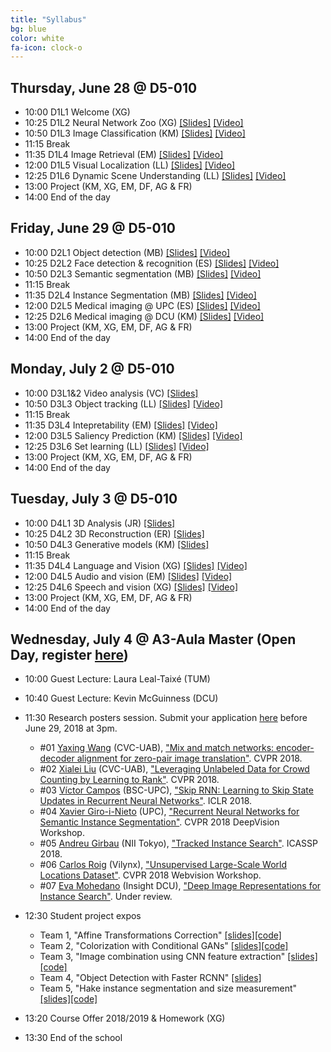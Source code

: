 ```yaml
---
title: "Syllabus"
bg: blue
color: white
fa-icon: clock-o
---
```


## Thursday, June 28 @ D5-010

- 10:00 D1L1 Welcome (XG) 
- 10:25 D1L2 Neural Network Zoo (XG) [[Slides]][D1L2-slides] [[Video]][D1L2-video]
- 10:50 D1L3 Image Classification (KM) [[Slides]][D1L3-slides] [[Video]][D1L3-video]
- 11:15 Break
- 11:35 D1L4 Image Retrieval (EM) [[Slides]][D1L4-slides] [[Video]][D1L4-video]
- 12:00 D1L5 Visual Localization (LL) [[Slides]][D1L5-slides] [[Video]][D1L5-video]
- 12:25 D1L6 Dynamic Scene Understanding (LL) [[Slides]][D1L6-slides] [[Video]][d1l6-video]
- 13:00 Project (KM, XG, EM, DF, AG & FR) 
- 14:00 End of the day

[d1l2-slides]: https://www.slideshare.net/xavigiro/d1l2-the-neural-network-zoo-upc-2018-deep-learning-for-computer-vision
[d1l3-slides]: https://www.slideshare.net/xavigiro/d1l3-image-classification-upc-2018-deep-learning-for-computer-vision
[d1l4-slides]: https://www.slideshare.net/xavigiro/d1l5-contentbased-image-retrieval-upc-2018-deep-learning-for-computer-vision
[d1l5-slides]: https://www.slideshare.net/xavigiro/d1l5-cnn-vs-siftbased-visual-localization-upc-2018-deep-learning-for-computer-vision
[d1l6-slides]: https://www.slideshare.net/xavigiro/d1l6-video-object-segmentation-upc-2018-deep-learning-for-computer-vision

[d1l2-video]: https://youtu.be/P47KJJ4wbyo
[d1l3-video]: https://youtu.be/NHvantNw1Kw
[d1l4-video]: https://youtu.be/UyEXEGevhZs
[d1l5-video]: https://youtu.be/LnfXTFJPpeE
[d1l6-video]: https://youtu.be/g7PVm4TuvxM

## Friday, June 29 @ D5-010

- 10:00 D2L1 Object detection (MB) [[Slides]][D2L1-slides] [[Video]][d2l1-video]
- 10:25 D2L2 Face detection & recognition (ES) [[Slides]][D2L2-slides] [[Video]][d2l2-video]
- 10:50 D2L3 Semantic segmentation (MB) [[Slides]][D2L3-slides] [[Video]][D2L3-video]
- 11:15 Break
- 11:35 D2L4 Instance Segmentation (MB) [[Slides]][D2L4-slides] [[Video]][d2l4-video]
- 12:00 D2L5 Medical imaging @ UPC (ES) [[Slides]][D2L5-slides] [[Video]][d2l5-video]
- 12:25 D2L6 Medical imaging @ DCU (KM) [[Slides]][D2L6-slides] [[Video]][D2L6-video]
- 13:00 Project (KM, XG, EM, DF, AG & FR)
- 14:00 End of the day

[d2l1-slides]: https://www.slideshare.net/xavigiro/d2l1-object-detection-upc-2018-deep-learning-for-computer-vision
[d2l2-slides]: https://www.slideshare.net/xavigiro/d2l2-face-recognition-upc-2018-deep-learning-for-computer-vision
[d2l3-slides]: https://www.slideshare.net/xavigiro/d2l3-semantic-segmentation-upc-2018-deep-learning-for-computer-vision
[d2l4-slides]: https://www.slideshare.net/xavigiro/instance-segmentation-mriam-bellver-upc-barcelona-2018
[d2l5-slides]: https://www.slideshare.net/xavigiro/medical-imaging-at-upc-elisa-sayrol-upc-barcelona-2018
[d2l6-slides]: https://www.slideshare.net/xavigiro/medical-imaging-at-dcu-kevin-mcguinness-upc-barcelona-2018

[d2l1-video]: https://youtu.be/O_U9uT_mRq0
[d2l2-video]: https://youtu.be/c5bPaAc0h-g
[d2l3-video]: https://youtu.be/82BlA_7LHcQ
[d2l4-video]: https://youtu.be/ayVJp31GFUM
[d2l5-video]: https://youtu.be/iMpCJI7Lntg
[d2l6-video]: https://youtu.be/VdmY90YKLTI

## Monday, July 2 @ D5-010

- 10:00 D3L1&2 Video analysis (VC) [[Slides]][D3L12-slides]
- 10:50 D3L3 Object tracking (LL) [[Slides]][D3L3-slides] [[Video]][d3l3-video]
- 11:15 Break
- 11:35 D3L4 Intepretability (EM) [[Slides]][D3L4-slides] [[Video]][d3l4-video]
- 12:00 D3L5 Saliency Prediction (KM) [[Slides]][D3L5-slides] [[Video]][d3l5-video]
- 12:25 D3L6 Set learning (LL) [[Slides]][D3L6-slides] [[Video]][d3l6-video]
- 13:00 Project (KM, XG, EM, DF, AG & FR)
- 14:00 End of the day

[d3l12-slides]: https://www.slideshare.net/xavigiro/deep-video-analysis-vctor-campos-upc-barcelona-2018
[d3l3-slides]: https://www.slideshare.net/xavigiro/multiple-object-tracking-laura-lealtaixe-upc-barcelona-2018
[d3l4-slides]: https://www.slideshare.net/xavigiro/interpretability-of-convolutional-neural-networks-eva-mohedano-upc-barcelona-2018
[d3l5-slides]: https://www.slideshare.net/xavigiro/visual-saliency-prediction-with-deep-learning-kevin-mcguinness-upc-barcelona-2018
[d3l6-slides]: https://www.slideshare.net/xavigiro/towards-set-learning-and-prediction-laura-lealtaixe-upc-barcelona-2018

[d3l3-video]: https://youtu.be/NQXRb3ViRuQ 
[d3l4-video]: https://youtu.be/SsHohytl1NA
[d3l5-video]: https://youtu.be/iEgB1ZQ2W2I
[d3l6-video]: https://youtu.be/L4V-gdYYQcY

## Tuesday, July 3 @ D5-010

- 10:00 D4L1 3D Analysis (JR) [[Slides]][D4L1-slides]
- 10:25 D4L2 3D Reconstruction (ER) [[Slides]][D4L2-slides]
- 10:50 D4L3 Generative models (KM) [[Slides]][D4L3-slides]
- 11:15 Break
- 11:35 D4L4 Language and Vision (XG) [[Slides]][D4L4-slides] [[Video]][D4L4-video]
- 12:00 D4L5 Audio and vision (EM) [[Slides]][D4L5-slides] [[Video]][D4L5-video]
- 12:25 D4L6 Speech and vision (XG) [[Slides]][D4L6-slides] [[Video]][D4L6-video]
- 13:00 Project (KM, XG, EM, DF, AG & FR)
- 14:00 End of the day

[D4L1-slides]: https://www.slideshare.net/xavigiro/deep-3d-analysis-javier-ruizhidalgo-upc-barcelona-2018
[D4L2-slides]: https://www.slideshare.net/xavigiro/deep-3d-reconstruction-eduarda-ramon-upc-barcelona-2018
[D4L3-slides]: https://www.slideshare.net/xavigiro/deep-generative-models-kevin-mcguinness-upc-barcelona-2018
[D4L4-slides]: https://www.slideshare.net/xavigiro/deep-language-and-vision-xavier-giroinieto-upc-barcelona-2018
[D4L5-slides]: https://www.slideshare.net/xavigiro/deep-audio-and-vision-eva-mohedano-upc-barcelona-2018
[D4L6-slides]: https://www.slideshare.net/xavigiro/deep-speech-and-vision-xavier-giroinieto-upc-barcelona-2018

[d4l4-video]: https://youtu.be/anghBcUQCgw
[d4l5-video]: https://youtu.be/1ci2l7TTbtA
[D4L6-video]: https://youtu.be/QvxKCQddTVE

## Wednesday, July 4 @ A3-Aula Master (Open Day, register [here](https://www.eventbrite.com/e/upc-telecombcn-deep-learning-for-vision-open-lectures-tickets-46888336276))

- 10:00 Guest Lecture: Laura Leal-Taixé (TUM)
- 10:40 Guest Lecture: Kevin McGuinness (DCU)
- 11:30 Research posters session. Submit your application [here](https://docs.google.com/forms/d/e/1FAIpQLScSWQKyvUkdEtoH46gTCrQJrNAH95RbxcM2ywO9XrzxqSK17g/viewform?usp=sf_link) before June 29, 2018 at 3pm.
    - #01 [Yaxing Wang](https://yaxingwang.github.io/) (CVC-UAB), ["Mix and match networks: encoder-decoder alignment for  zero-pair image translation"](https://arxiv.org/abs/1804.02199). CVPR 2018.
    - #02 [Xialei Liu](https://xialeiliu.github.io/) (CVC-UAB), ["Leveraging Unlabeled Data for Crowd Counting by Learning to Rank"](https://arxiv.org/abs/1803.03095). CVPR 2018.
    - #03 [Víctor Campos](https://imatge.upc.edu/web/people/victor-campos) (BSC-UPC), ["Skip RNN: Learning to Skip State Updates in Recurrent Neural Networks"](https://imatge-upc.github.io/skiprnn-2017-telecombcn/). ICLR 2018.
    - #04 [Xavier Giro-i-Nieto](https://imatge.upc.edu/web/people/xavier-giro) (UPC), ["Recurrent Neural Networks for Semantic Instance Segmentation"](https://imatge-upc.github.io/rsis/). CVPR 2018 DeepVision Workshop.
    - #05 [Andreu Girbau](https://imatge.upc.edu/web/people/andreu-girbau) (NII Tokyo), ["Tracked Instance Search"](https://arxiv.org/abs/1803.00479). ICASSP 2018.
    - #06 [Carlos Roig](http://www.vilynx.com/) (Vilynx), ["Unsupervised Large-Scale World Locations Dataset"](http://www.vision.ee.ethz.ch/webvision/files/unsupervised-large-scale.pdf).  CVPR 2018 Webvision Workshop.
    - #07 [Eva Mohedano](https://www.insight-centre.org/users/eva-mohedano) (Insight DCU), ["Deep Image Representations for Instance Search"](http://doras.dcu.ie/22178/1/phd-teses-report.pdf). Under review.
    
- 12:30 Student project expos
    - Team 1, "Affine Transformations Correction" [[slides]][slides-team1][[code]][code-team1]
    - Team 2, "Colorization with Conditional GANs" [[slides]][slides-team2][[code]][code-team2]
    - Team 3, "Image combination using CNN feature extraction" [[slides]][slides-team3][[code]][code-team3]
    - Team 4, "Object Detection with Faster RCNN" [[slides]][slides-team4]
    - Team 5, "Hake instance segmentation and size measurement" [[slides]][slides-team5][[code]][code-team5]
    
- 13:20 Course Offer 2018/2019 & Homework  (XG)
- 13:30 End of the school

[slides-team1]: https://docs.google.com/presentation/d/1qxbaq1-G3dz-lpJm_z1R0jUuHtstM33sEH1Ob-wGH9E/edit?usp=sharing
[slides-team2]: https://docs.google.com/presentation/d/1_2jrZ64cIHeYtd2vFxroJCY-7_w27gmOctsHieQKtak/edit?usp=sharing
[slides-team3]: https://docs.google.com/presentation/d/1iso8lalSgnc-HiuVVuItJXinOTrKguxpFWIpf77Jr1A/edit?usp=sharing
[slides-team4]: https://docs.google.com/presentation/d/1ZrJRcjdLraJte4MZd98hcbmI_L1kt0vc7I4SLdeuvH4/edit?usp=sharing
[slides-team5]: https://docs.google.com/presentation/d/1qriHh-mGuqLFH18XlD3DSUpa4FxuUtouel8tkY9U0Uk/edit?usp=sharing

[code-team1]: https://github.com/telecombcn-dl/2018-dlcv-team1
[code-team2]: https://github.com/telecombcn-dl/2018-dlcv-team2
[code-team3]: https://github.com/telecombcn-dl/2018-dlcv-team3
[code-team5]: https://github.com/telecombcn-dl/2018-dlcv-team5
